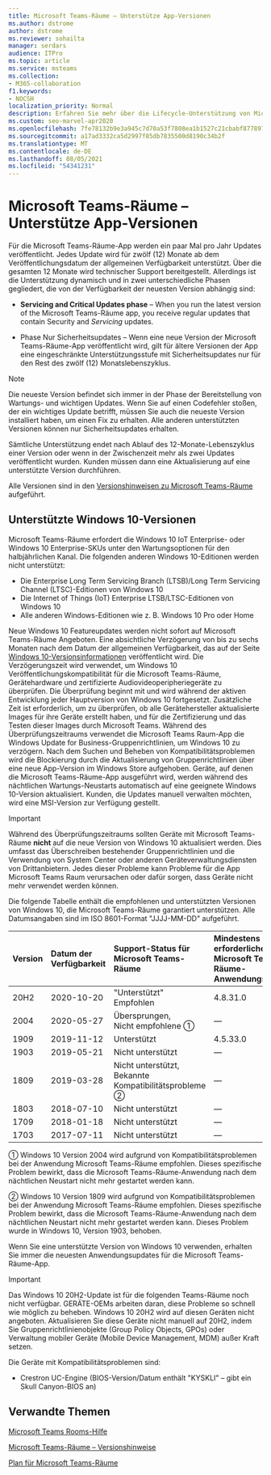 ```yaml
---
title: Microsoft Teams-Räume – Unterstütze App-Versionen
ms.author: dstrome
author: dstrome
ms.reviewer: sohailta
manager: serdars
audience: ITPro
ms.topic: article
ms.service: msteams
ms.collection:
- M365-collaboration
f1.keywords:
- NOCSH
localization_priority: Normal
description: Erfahren Sie mehr über die Lifecycle-Unterstützung von Microsoft Teams-Räume, einschließlich der Struktur und der Phasen der dynamischen Unterstützung.
ms.custom: seo-marvel-apr2020
ms.openlocfilehash: 7fe78132b9e3a945c7d70a53f7808ea1b1527c21cbabf8778970b73e156fa6d0
ms.sourcegitcommit: a17ad3332ca5d2997f85db7835500d8190c34b2f
ms.translationtype: MT
ms.contentlocale: de-DE
ms.lasthandoff: 08/05/2021
ms.locfileid: "54341231"
---
```

# <a name="microsoft-teams-rooms-app-version-support"></a>Microsoft Teams-Räume – Unterstütze App-Versionen
 
Für die Microsoft Teams-Räume-App werden ein paar Mal pro Jahr Updates veröffentlicht. Jedes Update wird für zwölf (12) Monate ab dem Veröffentlichungsdatum der allgemeinen Verfügbarkeit unterstützt. Über die gesamten 12 Monate wird technischer Support bereitgestellt. Allerdings ist die Unterstützung dynamisch und in zwei unterschiedliche Phasen gegliedert, die von der Verfügbarkeit der neuesten Version abhängig sind:

- **Servicing and Critical Updates phase** – When you run the latest version of the Microsoft Teams-Räume app, you receive regular updates that contain Security and *Servicing* updates.

- Phase Nur Sicherheitsupdates – Wenn eine neue Version der Microsoft Teams-Räume-App veröffentlicht wird,  gilt für ältere Versionen der App eine eingeschränkte Unterstützungsstufe mit Sicherheitsupdates nur für den Rest des zwölf (12) Monatslebenszyklus. 

> [!NOTE]
> Die neueste Version befindet sich immer in der Phase der Bereitstellung von Wartungs- und wichtigen Updates. Wenn Sie auf einen Codefehler stoßen, der ein wichtiges Update betrifft, müssen Sie auch die neueste Version installiert haben, um einen Fix zu erhalten. Alle anderen unterstützten Versionen können nur Sicherheitsupdates erhalten.

Sämtliche Unterstützung endet nach Ablauf des 12-Monate-Lebenszyklus einer Version oder wenn in der Zwischenzeit mehr als zwei Updates veröffentlicht wurden. Kunden müssen dann eine Aktualisierung auf eine unterstützte Version durchführen.

Alle Versionen sind in den [Versionshinweisen zu Microsoft Teams-Räume](rooms-release-note.md) aufgeführt.

## <a name="windows-10-release-support"></a>Unterstützte Windows 10-Versionen

Microsoft Teams-Räume erfordert die Windows 10 IoT Enterprise- oder Windows 10 Enterprise-SKUs unter den Wartungsoptionen für den halbjährlichen Kanal. Die folgenden anderen Windows 10-Editionen werden nicht unterstützt:

- Die Enterprise Long Term Servicing Branch (LTSB)/Long Term Servicing Channel (LTSC)-Editionen von Windows 10
- Die Internet of Things (IoT) Enterprise LTSB/LTSC-Editionen von Windows 10
- Alle anderen Windows-Editionen wie z. B. Windows 10 Pro oder Home

Neue Windows 10 Featureupdates werden nicht sofort auf Microsoft Teams-Räume Angeboten. Eine absichtliche Verzögerung von bis zu sechs Monaten nach dem Datum der allgemeinen Verfügbarkeit, das auf der Seite [Windows 10-Versionsinformationen](/windows/release-information/) veröffentlicht wird. Die Verzögerungszeit wird verwendet, um Windows 10 Veröffentlichungskompatibilität für die Microsoft Teams-Räume, Gerätehardware und zertifizierte Audiovideoperipheriegeräte zu überprüfen. Die Überprüfung beginnt mit und wird während der aktiven Entwicklung jeder Hauptversion von Windows 10 fortgesetzt. Zusätzliche Zeit ist erforderlich, um zu überprüfen, ob alle Gerätehersteller aktualisierte Images für ihre Geräte erstellt haben, und für die Zertifizierung und das Testen dieser Images durch Microsoft Teams. Während des Überprüfungszeitraums verwendet die Microsoft Teams Raum-App die Windows Update for Business-Gruppenrichtlinien, um Windows 10 zu verzögern. [](/windows/deployment/update/waas-manage-updates-wufb) Nach dem Suchen und Beheben von Kompatibilitätsproblemen wird die Blockierung durch die Aktualisierung von Gruppenrichtlinien über eine neue App-Version im Windows Store aufgehoben. Geräte, auf denen die Microsoft Teams-Räume-App ausgeführt wird, werden während des nächtlichen Wartungs-Neustarts automatisch auf eine geeignete Windows 10-Version aktualisiert. Kunden, die Updates manuell verwalten möchten, wird eine MSI-Version zur Verfügung gestellt.  

> [!IMPORTANT]
> Während des Überprüfungszeitraums sollten Geräte mit Microsoft Teams-Räume **nicht** auf die neue Version von Windows 10 aktualisiert werden. Dies umfasst das Überschreiben bestehender Gruppenrichtlinien und die Verwendung von System Center oder anderen Geräteverwaltungsdiensten von Drittanbietern. Jedes dieser Probleme kann Probleme für die App Microsoft Teams Raum verursachen oder dafür sorgen, dass Geräte nicht mehr verwendet werden können.  

Die folgende Tabelle enthält die empfohlenen und unterstützten Versionen von Windows 10, die Microsoft Teams-Räume garantiert unterstützen. Alle Datumsangaben sind im ISO 8601-Format "JJJJ-MM-DD" aufgeführt.

|Version  |Datum der Verfügbarkeit   |Support-Status für Microsoft Teams-Räume   |Mindestens erforderliche Microsoft Teams-Räume-Anwendungsversion | Empfohlener BS-Build  |
|:---  |:---       |:---                                  |:---     |:---     |
| 20H2 |2020-10-20 |"Unterstützt" <br/>Empfohlen|4.8.31.0 |19042.631 |
| 2004 |2020-05-27 |Übersprungen, <br/> Nicht empfohlene &#x2780;|&#x2014; |&#x2014; |
| 1909 |2019-11-12 |Unterstützt |4.5.33.0 |18363.418  |
| 1903 |2019-05-21 |Nicht unterstützt  |&#x2014; |&#x2014; |
| 1809 |2019-03-28 |Nicht unterstützt, <br/>Bekannte Kompatibilitätsprobleme &#x2781;|&#x2014; |&#x2014; |
| 1803 |2018-07-10 |Nicht unterstützt                             |&#x2014;  |&#x2014; |
| 1709 |2018-01-18 |Nicht unterstützt                         |&#x2014; |&#x2014; |
| 1703 |2017-07-11 |Nicht unterstützt                         |&#x2014; |&#x2014; |

&#x2780; Windows 10 Version 2004 wird aufgrund von Kompatibilitätsproblemen bei der Anwendung Microsoft Teams-Räume empfohlen. Dieses spezifische Problem bewirkt, dass die Microsoft Teams-Räume-Anwendung nach dem nächtlichen Neustart nicht mehr gestartet werden kann. 

&#x2781; Windows 10 Version 1809 wird aufgrund von Kompatibilitätsproblemen bei der Anwendung Microsoft Teams-Räume empfohlen. Dieses spezifische Problem bewirkt, dass die Microsoft Teams-Räume-Anwendung nach dem nächtlichen Neustart nicht mehr gestartet werden kann. Dieses Problem wurde in Windows 10, Version 1903, behoben.  

Wenn Sie eine unterstützte Version von Windows 10 verwenden, erhalten Sie immer die neuesten Anwendungsupdates für die Microsoft Teams-Räume-App.  

> [!IMPORTANT]
> Das Windows 10 20H2-Update ist für die folgenden Teams-Räume noch nicht verfügbar. GERÄTE-OEMs arbeiten daran, diese Probleme so schnell wie möglich zu beheben. Windows 10 20H2 wird auf diesen Geräten nicht angeboten. Aktualisieren Sie diese Geräte nicht manuell auf 20H2, indem Sie Gruppenrichtlinienobjekte (Group Policy Objects, GPOs) oder Verwaltung mobiler Geräte (Mobile Device Management, MDM) außer Kraft setzen. 
> 
> Die Geräte mit Kompatibilitätsproblemen sind:
> 
> - Crestron UC-Engine (BIOS-Version/Datum enthält "KYSKLI" – gibt ein Skull Canyon-BIOS an) 

## <a name="related-topics"></a>Verwandte Themen

[Microsoft Teams Rooms-Hilfe](https://support.office.com/article/Skype-Room-Systems-version-2-help-e667f40e-5aab-40c1-bd68-611fe0002ba2)

[Microsoft Teams-Räume – Versionshinweise](rooms-release-note.md)

[Plan für Microsoft Teams-Räume](rooms-plan.md)
